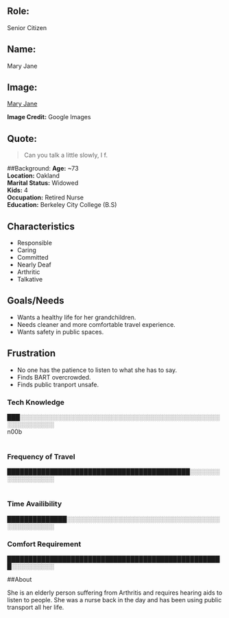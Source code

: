
## Role:
Senior Citizen
## Name:
Mary Jane
## Image: 
[Mary Jane](https://media1.popsugar-assets.com/files/thumbor/DRz3_SJ1LV3Q5wbJ6q4KmzY2DCs/fit-in/2048xorig/filters:format_auto-!!-:strip_icc-!!-/2014/02/28/030/n/1922441/d3d5bf4b238702bc_shutterstock_73696786.jpg)

**Image Credit:**
Google Images
## Quote:

> Can you talk a little slowly, I f.

##Background:
**Age:** ~73<br> 
**Location:** Oakland<br> 
**Marital Status:** Widowed<br> 
**Kids:** 4<br> 
**Occupation:** Retired Nurse<br> 
**Education:** Berkeley City College (B.S)

## Characteristics
* Responsible
* Caring
* Committed
* Nearly Deaf
* Arthritic
* Talkative

## Goals/Needs

* Wants a healthy life for her grandchildren.
* Needs cleaner and more comfortable travel experience.
* Wants safety in public spaces.

## Frustration

* No one has the patience to listen to what she has to say.
* Finds BART overcrowded.
* Finds public tranport unsafe.


### Tech Knowledge
███░░░░░░░░░░░░░░░░░░░░░░░░░░░░░░░░░░░░░░░░░░░░░░░░░░░░░░░░░░<br> 
n00b                                                                                                                          

### Frequency of Travel
                                      
███████████████████████████████████████████░░░░░░░░░░░░░░░░░░<br> 
                                                                                                              

### Time Availibility
██████████████░░░░░░░░░░░░░░░░░░░░░░░░░░░░░░░░░░░░░░░░░░░░░░░<br> 


### Comfort Requirement
███████████████████████████████████████████████████░░░░░░░░░░<br> 



##About

She is an elderly person suffering from Arthritis and requires hearing aids to listen to people. She was a nurse back in the day and has been using public transport all her life.
